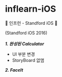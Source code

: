 # inflearn-iOS
🌿 인프런 - Standford iOS 🌿

(Standford iOS 2016)<br/><br/>
**_1. 완성된 Calculator_**<br/>
- UI 부분 변경<br/>
- StoryBoard 없앰<br/>

**_2. FaceIt_**<br/>
